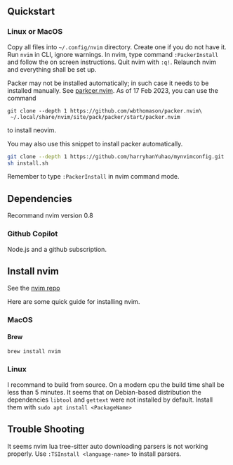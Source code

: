 ## Quickstart

### Linux or MacOS 
Copy all files into `~/.config/nvim` directory. Create one if you do not have it. Run `nvim` in CLI, ignore warnings. In nvim, type command `:PackerInstall` and follow the on screen instructions. Quit nvim with `:q!`. Relaunch nvim and everything shall be set up.

Packer may not be installed automatically; in such case it needs to be installed manually. See [parkcer.nvim](https://github.com/wbthomason/packer.nvim). As of 17 Feb 2023, you can use the command 
```shell
git clone --depth 1 https://github.com/wbthomason/packer.nvim\
 ~/.local/share/nvim/site/pack/packer/start/packer.nvim 
 ``` 
to install neovim.

You may also use this snippet to install packer automatically. 
```sh 
git clone --depth 1 https://github.com/harryhanYuhao/mynvimconfig.git
sh install.sh
```

Remember to type `:PackerInstall` in nvim command mode. 
## Dependencies 

Recommand nvim version 0.8

### Github Copilot

Node.js and a github subscription.

## Install nvim
See the [nvim repo](https://github.com/neovim/neovim)

Here are some quick guide for installing nvim.

### MacOS

#### Brew

`brew install nvim` 

### Linux

I recommand to build from source. On a modern cpu the build time shall be less than 5 minutes. 
It seems that on Debian-based distribution the dependencies `libtool` and `gettext` were not installed by default. Install them with `sudo apt install <PackageName>`

## Trouble Shooting

It seems nvim lua tree-sitter auto downloading parsers is not working properly. Use `:TSInstall <language-name>` to install parsers.

